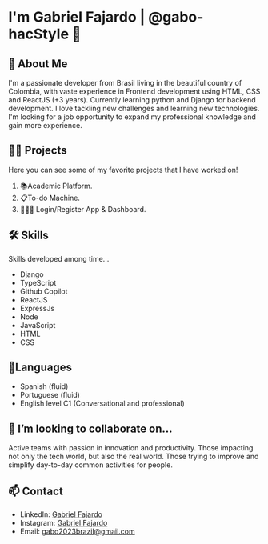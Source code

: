 # I'm Gabriel Fajardo | @gabo-hacStyle 👋

## 🚀 About Me
I'm a passionate developer from Brasil living in the beautiful country of Colombia, with vaste experience in Frontend development using HTML, CSS and ReactJS (+3 years). Currently learning python and Django for backend development. I love tackling new challenges and learning new technologies.
I'm looking for a job opportunity to expand my professional knowledge and gain more experience.

## 👨‍💻 Projects

Here you can see some of my favorite projects that I have worked on! 

1. 📚Academic Platform. 
2. 📋To-do Machine. 
3. 👨🏻‍⚖️ Login/Register App & Dashboard. 

## 🛠️ Skills
Skills developed among time...
- Django
- TypeScript
- Github Copilot
- ReactJS
- ExpressJs
- Node
- JavaScript 
- HTML 
- CSS

## 💬Languages 
- Spanish (fluid)
- Portuguese (fluid)
- English level C1 (Conversational and professional)
## 👯  I’m looking to collaborate on...
Active teams with passion in innovation and productivity. Those impacting not only the tech world, but also the real world. Those trying to improve and simplify day-to-day common activities for people. 
## 📫 Contact
- LinkedIn: [Gabriel Fajardo](https://www.linkedin.com/in/gabriel-fajardo-ortiz-174b55268/)
- Instagram: [Gabriel Fajardo](https://www.instagram.com/gabo_ortiz/)
- Email: gabo2023brazil@gmail.com

<!--
**gabo-hacStyle/gabo-hacStyle** is a ✨ _special_ ✨ repository because its `README.md` (this file) appears on your GitHub profile.

Here are some ideas to get you started:

- 🔭 I’m currently working on ...
- 🌱 I’m currently learning ...
- 👯 I’m looking to collaborate on ...
- 🤔 I’m looking for help with ...
- 💬 Ask me about ...
- 📫 How to reach me: ...
- 😄 Pronouns: ...
- ⚡ Fun fact: ...
-->

